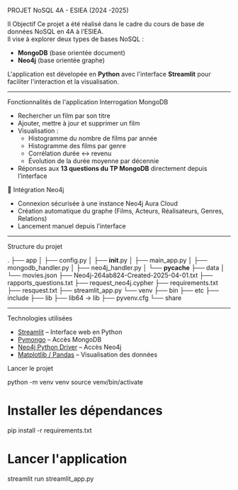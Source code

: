 PROJET NoSQL 4A - ESIEA (2024 -2025)

II Objectif
Ce projet a été réalisé dans le cadre du cours de base de données NoSQL en 4A à l’ESIEA.  
Il vise à explorer deux types de bases NoSQL :
- **MongoDB** (base orientée document)
- **Neo4j** (base orientée graphe)

L'application est dévelopée en **Python** avec l'interface **Streamlit** pour faciliter l'interaction et la visualisation.

_____________________________________________

Fonctionnalités de l'application
Interrogation MongoDB

- Rechercher un film par son titre
- Ajouter, mettre à jour et supprimer un film
- Visualisation :
  - Histogramme du nombre de films par année
  - Histogramme des films par genre
  - Corrélation durée ↔ revenu
  - Évolution de la durée moyenne par décennie
- Réponses aux **13 questions du TP MongoDB** directement depuis l’interface

🧠 Intégration Neo4j

- Connexion sécurisée à une instance Neo4j Aura Cloud
- Création automatique du graphe (Films, Acteurs, Réalisateurs, Genres, Relations)
- Lancement manuel depuis l’interface


_______________________________________

Structure du projet 

.
├── app
│   ├── config.py
│   ├── __init__.py
│   ├── main_app.py
│   ├── mongodb_handler.py
│   ├── neo4j_handler.py
│   └── __pycache__
├── data
│   └── movies.json
├── Neo4j-264ab824-Created-2025-04-01.txt
├── rapports_questions.txt
├── request_neo4j.cypher
├── requirements.txt
├── resquest.txt
├── streamlit_app.py
└── venv
    ├── bin
    ├── etc
    ├── include
    ├── lib
    ├── lib64 -> lib
    ├── pyvenv.cfg
    └── share
__________________________________________________________


Technologies utilisées

- [Streamlit](https://streamlit.io/) – Interface web en Python
- [Pymongo](https://pymongo.readthedocs.io/) – Accès MongoDB
- [Neo4j Python Driver](https://neo4j.com/docs/api/python-driver/current/) – Accès Neo4j
- [Matplotlib / Pandas](https://pandas.pydata.org/) – Visualisation des données


Lancer le projet 

python -m venv venv
source venv/bin/activate 

# Installer les dépendances
pip install -r requirements.txt

# Lancer l'application
streamlit run streamlit_app.py




